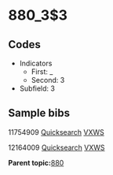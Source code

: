 # 880\_3$3

## Codes

-   Indicators
    -   First: \_
    -   Second: 3
-   Subfield: 3

## Sample bibs

11754909 [Quicksearch](https://search.library.yale.edu/catalog/11754909) [VXWS](http://prodorbis.library.yale.edu:7014/vxws/GetHoldingsService?bibId=11754909)

12164009 [Quicksearch](https://search.library.yale.edu/catalog/12164009) [VXWS](http://prodorbis.library.yale.edu:7014/vxws/GetHoldingsService?bibId=12164009)

**Parent topic:**[880](../../tags/880/880.md)

